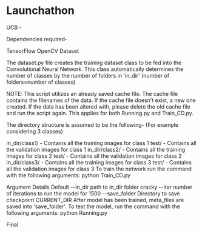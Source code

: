 # Launchathon
UCB - 


Dependencies required-

TensorFlow
OpenCV
Dataset 

The dataset.py file creates the training dataset class to be fed into the Convolutional Neural Network. This class automatically determines the number of classes by the number of folders in 'in_dir' (number of folders=number of classes)

NOTE: This script utilizes an already saved cache file. The cache file contains the filenames of the data. If the cache file doesn't exist, a new one created. If the data has been altered with, please delete the old cache file and run the script again. This applies for both Running.py and Train_CD.py. 

The directory structure is assumed to be the following- (For example considering 3 classes)

in_dir/class1/ - Contains all the training images for class 1
test/ - Contains all the validation images for class 1 
in_dir/class2/ - Contains all the training images for class 2
test/ - Contains all the validation images for class 2
in_dir/class3/ - Contains all the training images for class 3
test/ - Contains all the validation images for class 3
To train the network run the command with the following arguments:
python Train_CD.py

Argument	Details	Default
--in_dir	path to in_dir folder	cracky
--iter	number of iterations to run the model for	1500
--save_folder	Directory to save checkpoint	CURRENT_DIR
After model has been trained, meta_files are saved into 'save_folder'. To test the model, run the command with the following arguments: python Running.py

Final
